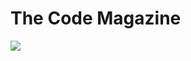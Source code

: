 # The Code Magazine

<img src="https://repository-images.githubusercontent.com/420346109/68df284a-2245-4e74-9251-55d56c7d8edd">
